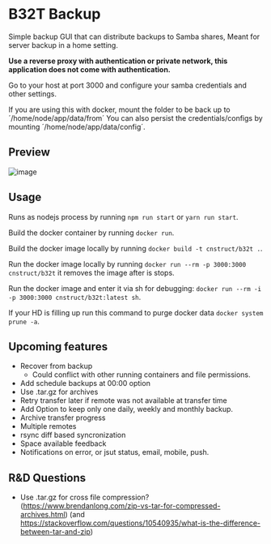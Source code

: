 # B32T Backup

Simple backup GUI that can distribute backups to Samba shares,
Meant for server backup in a home setting.

**Use a reverse proxy with authentication or private network, this application does not come with authentication.**

Go to your host at port 3000 and configure your samba credentials and other settings.

If you are using this with docker, mount the folder to be back up to ´/home/node/app/data/from´
You can also persist the credentials/configs by mounting ´/home/node/app/data/config´.

## Preview

![image](https://user-images.githubusercontent.com/870110/84577175-4288b800-adba-11ea-82a1-27df3d11c7db.png)

## Usage

Runs as nodejs process by running `npm run start` or `yarn run start`.

Build the docker container by running `docker run`.

Build the docker image locally by running `docker build -t cnstruct/b32t .`.

Run the docker image locally by running `docker run --rm -p 3000:3000 cnstruct/b32t` it removes the image after is stops.

Run the docker image and enter it via sh for debugging: `docker run --rm -i -p 3000:3000 cnstruct/b32t:latest sh`.

If your HD is filling up run this command to purge docker data `docker system prune -a`.

## Upcoming features

- Recover from backup
  - Could conflict with other running containers and file permissions.
- Add schedule backups at 00:00 option
- Use .tar.gz for archives
- Retry transfer later if remote was not available at transfer time
- Add Option to keep only one daily, weekly and monthly backup.
- Archive transfer progress
- Multiple remotes
- rsync diff based syncronization
- Space available feedback
- Notifications on error, or jsut status, email, mobile, push.

## R&D Questions

- Use .tar.gz for cross file compression? (https://www.brendanlong.com/zip-vs-tar-for-compressed-archives.html) (and https://stackoverflow.com/questions/10540935/what-is-the-difference-between-tar-and-zip)
